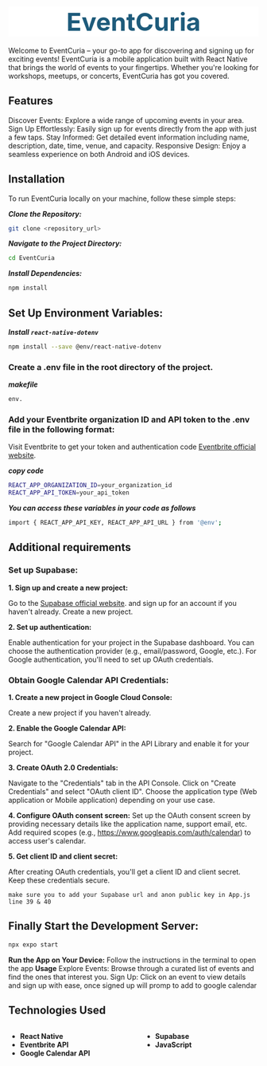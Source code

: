 # <span style="color:#1E5B7B; font-size:50px; display:block; background-color:white; font-weight:bold; text-align:center;">EventCuria</span>
Welcome to EventCuria – your go-to app for discovering and signing up for exciting events! EventCuria is a mobile application built with React Native that brings the world of events to your fingertips. Whether you're looking for workshops, meetups, or concerts, EventCuria has got you covered.

## Features
Discover Events: Explore a wide range of upcoming events in your area.
Sign Up Effortlessly: Easily sign up for events directly from the app with just a few taps.
Stay Informed: Get detailed event information including name, description, date, time, venue, and capacity.
Responsive Design: Enjoy a seamless experience on both Android and iOS devices.



## Installation
To run EventCuria locally on your machine, follow these simple steps:

***Clone the Repository:***
   ```bash
   git clone <repository_url>
```
***Navigate to the Project Directory:***

```bash
cd EventCuria
```
***Install Dependencies:***
```bash
npm install
```


## Set Up Environment Variables:
***Install `react-native-dotenv`***
```bash
npm install --save @env/react-native-dotenv
```

### Create a .env file in the root directory of the project.
***makefile***
```bash
env.
```
### Add your Eventbrite organization ID and API token to the .env file in the following format:
Visit Eventbrite to get your token and authentication code [Eventbrite official website](https://www.eventbrite.com/platform/docs/introduction). 

***copy code***
```bash
REACT_APP_ORGANIZATION_ID=your_organization_id
REACT_APP_API_TOKEN=your_api_token
```

***You can access these variables in your code  as follows***
```bash
import { REACT_APP_API_KEY, REACT_APP_API_URL } from '@env';
```

## Additional requirements
### Set up Supabase: ###

**1. Sign up and create a new project:**

Go to the [Supabase official website](https://supabase.com/). and sign up for an account if you haven't already. Create a new project.

**2. Set up authentication:** 

Enable authentication for your project in the Supabase dashboard. You can choose the authentication provider (e.g., email/password, Google, etc.). For Google authentication, you'll need to set up OAuth credentials.

### Obtain Google Calendar API Credentials: 
**1. Create a new project in Google Cloud Console:**

Create a new project if you haven't already.

**2. Enable the Google Calendar API:**

Search for "Google Calendar API" in the API Library and enable it for your project.

**3. Create OAuth 2.0 Credentials:**

Navigate to the "Credentials" tab in the API Console. Click on "Create Credentials" and select "OAuth client ID". Choose the application type (Web application or Mobile application) depending on your use case.

**4. Configure OAuth consent screen:**
Set up the OAuth consent screen by providing necessary details like the application name, support email, etc. Add required scopes (e.g., https://www.googleapis.com/auth/calendar) to access user's calendar.

**5. Get client ID and client secret:**

After creating OAuth credentials, you'll get a client ID and client secret. Keep these credentials secure.

``` 
make sure you to add your Supabase url and anon public key in App.js line 39 & 40
```
## Finally Start the Development Server:
```bash
npx expo start
```

**Run the App on Your Device:**
Follow the instructions in the terminal to open the app
**Usage**
Explore Events: Browse through a curated list of events and find the ones that interest you.
Sign Up: Click on an event to view details and sign up with ease, once signed up will promp to add to google calendar

##
## Technologies Used ##
<div style="display:flex; flex-direction: row; flex-wrap: wrap;">
    <div style="flex: 1; padding-right: 20px;">
        <ul>
            <li><strong>React Native</strong></li>
            <li><strong>Eventbrite API</strong></li>
            <li><strong>Google Calendar API</strong></li>
        </ul>
    </div>
    <div style="flex: 1; padding-left: 20px;">
        <ul>
            <li><strong>Supabase</strong></li>
            <li><strong>JavaScript</strong></li>
        </ul>
    </div>
</div>
